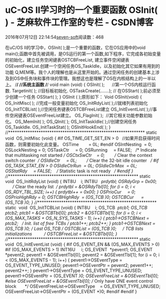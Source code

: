 
# uC-OS II学习时的一个重要函数 OSInit( ) -  芝麻软件工作室的专栏 - CSDN博客


2016年07月12日 22:14:54[seven-soft](https://me.csdn.net/softn)阅读数：468


在uC/OS II的学习中，OSInit( );是一个重要的函数，它在OS应用中的void main();函数中首先被调用，是OS运行的第一个函数,如下程序，它完成各初始变量的初始化，建立任务空闲键表OSTCBFreeList, 建立事件空闲键表OSEventFreeList.创建一个空闲任务OS_TaskIdle，以及初始化其它如果有用到的功能 Q,MEM等。我个人的理解也是从这里开始的。通过空闲任务的创建基本上涉及到OS中任务块和事件块的管理。我想这也是理解了OS在内核结构上的一半以 上。
/********************************************/
//系统主函数
/********************************************/
void main (void)
{
OSInit( );      //第一个OS内核运行函数.
Targetinit( ); //目标板初始化.
OSTaskCreate(.......); // 在OSStart( );前必须至少创建一个任务
OSStart( );
}
OSInit ( );原形如下：
Void OSInit(void)
{
OS_InitMisc( ); //完成一般变量初始化
OS_InitRdyList( );//就绪列表初始化
OS_InitTCBList( );//空闲任务键表OSTCBFreeList建立
OS_InitEventList( );//事件空闲键表OSEventFreeList建立。
OS_FlagInit( );  //其它相关功能参数初始化。
OS_MemInit( );
OS_QInit( );
OS_InitTaskIdle( );//创建空闲任务OS_TaskIdle.
OS_InitTaskStat( );
OSInitHookEnd( );
}
//***************************************************************
static  void  OS_InitMisc (void)
{
\#if OS_TIME_GET_SET_EN > 0   //如果开启获得时间函数，则需要初始化此变量。
OSTime        = 0L;
\#endif
OSIntNesting  = 0;
OSLockNesting = 0;
OSTaskCtr     = 0;
OSRunning     = FALSE;   /* Indicate that multitasking not started */
OSCtxSwCtr    = 0;        /* Clear the context switch counter  */
OSIdleCtr     = 0L;        /* Clear the 32-bit idle counter   */
\#if OS_TASK_STAT_EN > 0
OSIdleCtrRun  = 0L;
OSIdleCtrMax  = 0L;
OSStatRdy     = FALSE;    /* Statistic task is not ready   */
\#endif
}
//*************************************************************
static  void  OS_InitRdyList (void)
{
INT8U    i;
INT8U   *prdytbl;
OSRdyGrp = 0x00;        /* Clear the ready list  */
prdytbl = &OSRdyTbl[0];
for (i = 0; i < OS_RDY_TBL_SIZE; i++)
{
*prdytbl++ = 0x00;
}
OSPrioCur     = 0;
OSPrioHighRdy = 0;
OSTCBHighRdy  = (OS_TCB *)0;
OSTCBCur      = (OS_TCB *)0;
}
//***********************************************************
static  void  OS_InitTCBList (void)
{
INT8U    i;
OS_TCB  *ptcb1;
OS_TCB  *ptcb2;
ptcb1 = &OSTCBTbl[0];
ptcb2 = &OSTCBTbl[1];
for (i = 0; i < (OS_MAX_TASKS + OS_N_SYS_TASKS - 1); i++)
{
ptcb1->OSTCBNext = ptcb2;   /* Init. list of free TCBs */
ptcb1++;
ptcb2++;
}
ptcb1->OSTCBNext = (OS_TCB *)0; /* Last OS_TCB */
OSTCBList = (OS_TCB *)0;     /* TCB lists initializations          */
OSTCBFreeList = &OSTCBTbl[0];
}
//****************************************************************
static  void  OS_InitEventList (void)
{
\#if OS_EVENT_EN && (OS_MAX_EVENTS > 0)
\#if (OS_MAX_EVENTS > 1)
INT16U     i;
OS_EVENT  *pevent1;
OS_EVENT  *pevent2;
pevent1 = &OSEventTbl[0];
pevent2 = &OSEventTbl[1];
for (i = 0; i < (OS_MAX_EVENTS - 1); i++)
{
pevent1->OSEventType = OS_EVENT_TYPE_UNUSED;
pevent1->OSEventPtr = pevent2;
pevent1++;
pevent2++;
}
pevent1->OSEventType = OS_EVENT_TYPE_UNUSED;
pevent1->OSEventPtr = (OS_EVENT *)0;
OSEventFreeList = &OSEventTbl[0];
\#else
OSEventFreeList = &OSEventTbl[0]; /* Only have ONE event control block       */
OSEventFreeList->OSEventType    = OS_EVENT_TYPE_UNUSED;
OSEventFreeList->OSEventPtr = (OS_EVENT *)0;
\#endif
\#endif
}


